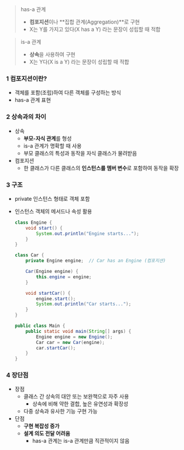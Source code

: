 > has-a 관계
> 
> - **컴포지션**이나 **집합 관계(Aggregation)**로 구현
> - X는 Y를 가지고 있다(X has a Y) 라는 문장이 성립할 때 적합

> is-a 관계
> 
> - **상속**을 사용하여 구현
> - X는 Y다(X is a Y) 라는 문장이 성립할 때 적합

### 1 컴포지션이란?

- 객체를 포함(조립)하여 다른 객체를 구성하는 방식
- has-a 관계 표현

### 2 **상속과의 차이**

- 상속
    - **부모-자식 관계**를 형성
    - is-a 관계가 명확할 때 사용
    - 부모 클래스의 특성과 동작을 자식 클래스가 물려받음
- 컴포지션
    - 한 클래스가 다른 클래스의 **인스턴스를 멤버 변수**로 포함하여 동작을 확장

### 3 구조

- private 인스턴스 형태로 객체 포함
- 인스턴스 객체의 메서드나 속성 활용
    
    ```java
    class Engine {
        void start() {
            System.out.println("Engine starts...");
        }
    }
    
    class Car {
        private Engine engine;  // Car has an Engine (컴포지션)
    
        Car(Engine engine) {
            this.engine = engine;
        }
    
        void startCar() {
            engine.start();
            System.out.println("Car starts...");
        }
    }
    
    public class Main {
        public static void main(String[] args) {
            Engine engine = new Engine();
            Car car = new Car(engine);
            car.startCar();
        }
    }
    
    ```
    

### 4 장단점

- 장점
    - 클래스 간 상속의 대안 또는 보완책으로 자주 사용
        - 상속에 비해 약한 결합, 높은 유연성과 확장성
    - 다중 상속과 유사한 기능 구현 가능
- 단점
    - **구현 복잡성 증가**
    - **설계 의도 전달 어려움**
        - has-a 관계는 is-a 관계만큼 직관적이지 않음
